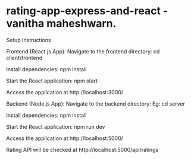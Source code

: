 # rating-app-express-and-react - vanitha maheshwarn. 
Setup Instructions

Frontend (React.js App):
Navigate to the frontend directory: cd client\frontend

Install dependencies: npm install

Start the React application: npm start

Access the application at http://localhost:3000/


Backend (Node.js App):
Navigate to the backend directory: Eg:  cd server

Install dependencies: npm install

Start the React application: npm run dev

Access the application at http://localhost:5000/

Rating API will be checked at http://localhost:5000/api/ratings

